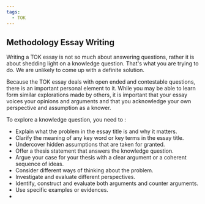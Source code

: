 ```yaml
---
tags:
  - TOK
---
```


## Methodology Essay Writing

Writing a TOK essay is not so much about answering questions, rather it is about shedding light on a knowledge question. That's what you are trying to do. We are unlikely to come up with a definite solution.

Because the TOK essay deals with open ended and contestable questions, there is an important personal element to it. While you may be able to learn form similar explorations made by others, it is important that your essay voices your opinions and arguments and that you acknowledge your own perspective and assumption as a knower.

To explore a knowledge question, you need to :
- Explain what the problem in the essay title is and why it matters.
- Clarify the meaning of any key word or key terms in  the essay title.
- Undercover hidden assumptions that are taken for granted.
- Offer a thesis statement that answers the knowledge question.
- Argue your case for your thesis with a clear argument or a coherent sequence of ideas.
- Consider different ways of thinking about the problem.
- Investigate and evaluate different perspectives.
- Identify, construct and evaluate both arguments and counter arguments.
- Use specific examples or evidences.
- 